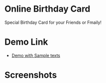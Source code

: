 # Online Birthday Card 
Special Birthday Card for your Friends or Fmaily!

# Demo Link
- <a href="https://jkloud.uk/sample-bday" target="_blank">Demo with Sample texts</a>

# Screenshots

